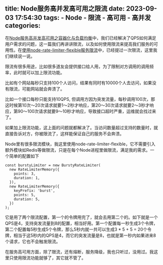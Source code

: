 title: Node服务高并发高可用之限流
date: 2023-09-03 17:54:30
tags:
    - Node
    - 限流
    - 高可用
    - 高并发
categories:
---
在[Node服务高并发高可用之容器化与负载均衡](http://program.robinjia.cc/2023/09/02/Node%E6%9C%8D%E5%8A%A1%E9%AB%98%E5%B9%B6%E5%8F%91%E9%AB%98%E5%8F%AF%E7%94%A8%E4%B9%8B%E5%AE%B9%E5%99%A8%E5%8C%96%E4%B8%8E%E8%B4%9F%E8%BD%BD%E5%9D%87%E8%A1%A1/)中，我们已经解决了QPS如何满足用户需求的问题，这一篇我们再讲讲限流，以及如何使用限流来提高我们服务的可用性。在[使用node-rate-limiter-flexible服务限流](http://program.robinjia.cc/2022/11/19/%E4%BD%BF%E7%94%A8node-rate-limiter-flexible%E6%9C%8D%E5%8A%A1%E9%99%90%E6%B5%81/)中，已经提过一次限流，这里我们继续说一说。

限流有很多用途，比如很多道友会提供接口给人用，为了限制对方调用的调用频率，此时就可以加上限流功能。

比如有个网站每秒只支持100个人访问，结果有同时有10000个人去访问，如果没有限流，可能网站就会奔溃了。

比如一个接口每秒只能支持10QPS, 但调用方因为突发流量，每秒调用100次，那这时候第10次～20次请求就要1～2秒才响应，第20～30次请求就要2～3秒才响应，第90～100次请求就要9～10秒才响应，导致接口超时严重，运维就会找过来了。

如果加上限流功能，这上面的问题就都解决了。当访问数量超过支持的数量时，就直接告诉对方，你被限流了，这样能保证自己的服务不会奔溃。

Node里有很多限流模块，我这里使用node-rate-limiter-flexible，它不需要引入额外模块如Redis等做限流，只是在每个Node进程里做限流，满足我的需求。一个简单的配置如下

```
const burstyLimiter = new BurstyRateLimiter(
  new RateLimiterMemory({
    points: 3,
    duration: 1,
  }),
  new RateLimiterMemory({
    keyPrefix: 'burst',
    points: 5,
    duration: 5,
  })
);
```

它是用了两个限流配置，第一个的令牌用完了，就会去用第二个的。如下就是一个QPS是4，支持突发流量到8的配置，相当好用。第一个配置每一秒生成3个令牌，第二个配置每5秒生成5个令牌，那么5秒内就一共可以生成3 * 5 + 5 = 20个令牌，相当于这5秒内的QPS是4，而它的突发流量是8，也就是第一秒内如果进来8个请求，它也不会触发限流。

在服务高可用方面，除了限流，还有熔断，服务降级，我也只听过，没用过。我这里只使用限流功能就够了，其它就不管了。
